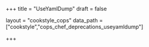 +++
title = "UseYamlDump"
draft = false

layout = "cookstyle_cops"
data_path = ["cookstyle","cops_chef_deprecations_useyamldump"]

+++

<!-- The content of this page is automatically generated from the
cops_chef_deprecations_useyamldump.yml file in github.com/chef/cookstyle/blob/main/docs-chef-io/data/cookstyle/. -->
